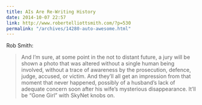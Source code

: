 ```yaml
---
title: AIs Are Re-Writing History
date: 2014-10-07 22:57
link: http://www.robertelliottsmith.com/?p=530
permalink: "/archives/14280-auto-awesome.html"
---
```



Rob Smith: 

> And I’m sure, at some point in the not to distant future, a jury will be shown a photo that was altered without a single human being involved, without a trace of awareness by the prosecution, defence, judge, accused, or victim. And they’ll all get an impression from that moment that never happened, possibly of a husband’s lack of adequate concern soon after his wife’s mysterious disappearance. It’ll be “Gone Girl” with SkyNet knobs on.

